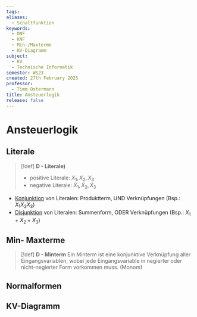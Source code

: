 ```yaml
---
tags: 
aliases:
  - Schaltfunktion
keywords:
  - DNF
  - KNF
  - Min-/Maxterme
  - KV-Diagramm
subject:
  - KV
  - Technische Informatik
semester: WS23
created: 27th February 2025
professor:
  - Timm Ostermann
title: Ansteuerlogik
release: false
---
```


# Ansteuerlogik

## Literale

> [!def] **D - Literale)** 
> - positive Literale: $X_{1}, X_{2}, X_{3}$
> - negative Literale: $\bar{X}_{1}, \bar{X}_{2}, \bar{X}_{3}$

- [Konjunktion](../Mathematik/Logik/Junktor.md#Konjunktion) von Literalen: Produktterm, UND Verknüpfungen (Bsp.: $X_{1}X_{2}X_{3}$)
- [Disjunktion](../Mathematik/Logik/Junktor.md#Disjunktion) von Literalen: Summenform, ODER Verknüpfungen (Bsp.: $X_{1}+X_{2}+X_{3}$)

## Min- Maxterme

> [!def] **D - Minterm**
>  Ein Minterm ist eine konjunktive Verknüpfung aller Eingangsvariablen, wobei jede Eingangsvariable in negierter oder nicht-negierter Form vorkommen muss. (Monom)
>  

## Normalformen

## KV-Diagramm
